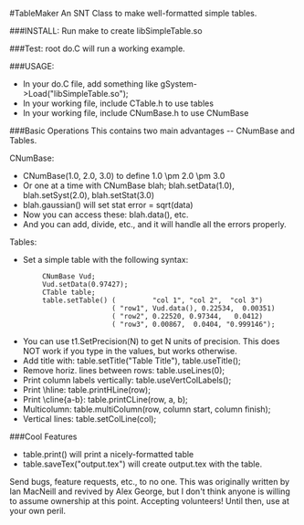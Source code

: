 #TableMaker
An SNT Class to make well-formatted simple tables.

###INSTALL:
Run make to create libSimpleTable.so

###Test:
root do.C will run a working example.  

###USAGE:
  - In your do.C file, add something like gSystem->Load("libSimpleTable.so");
  - In your working file, include CTable.h to use tables
  - In your working file, include CNumBase.h to use CNumBase

###Basic Operations
This contains two main advantages -- CNumBase and Tables.  

CNumBase:
  - CNumBase<float>(1.0, 2.0, 3.0) to define 1.0 \pm 2.0 \pm 3.0
  - Or one at a time with CNumBase blah; blah.setData(1.0), blah.setSyst(2.0), blah.setStat(3.0)
  - blah.gaussian() will set stat error = sqrt(data)
  - Now you can access these: blah.data(), etc.
  - And you can add, divide, etc., and it will handle all the errors properly.  

Tables:
  - Set a simple table with the following syntax:
```
        CNumBase Vud;
        Vud.setData(0.97427);
        CTable table;
        table.setTable() (         "col 1", "col 2",  "col 3")
                         ( "row1", Vud.data(), 0.22534,  0.00351)
                         ( "row2", 0.22520, 0.97344,   0.0412)
                         ( "row3", 0.00867,  0.0404, "0.999146");
```
  - You can use t1.SetPrecision(N) to get N units of precision.  This does NOT work if you type in the values, but works otherwise.
  - Add title with: table.setTitle("Table Title"), table.useTitle();
  - Remove horiz. lines between rows: table.useLines(0);
  - Print column labels vertically: table.useVertColLabels();
  - Print \hline: table.printHLine(row); 
  - Print \cline{a-b}: table.printCLine(row, a, b); 
  - Multicolumn: table.multiColumn(row, column start, column finish); 
  - Vertical lines: table.setColLine(col); 

###Cool Features
  - table.print() will print a nicely-formatted table
  - table.saveTex("output.tex") will create output.tex with the table.

Send bugs, feature requests, etc., to no one.  This was originally written by Ian MacNeill and revived by Alex George, but I don't think anyone is willing to assume ownership at this point.  Accepting volunteers! Until then, use at your own peril.  
